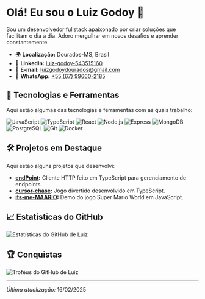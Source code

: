 # Olá! Eu sou o Luiz Godoy 👋

Sou um desenvolvedor fullstack apaixonado por criar soluções que facilitam o dia a dia. Adoro mergulhar em novos desafios e aprender constantemente.

- 🌍 **Localização:** Dourados-MS, Brasil
- 💼 **LinkedIn:** [luiz-godoy-543515160](https://www.linkedin.com/in/luiz-godoy-543515160/)
- 📧 **E-mail:** [luizgodoydourados@gmail.com](mailto:luizgodoydourados@gmail.com)
- 📱 **WhatsApp:** [+55 (67) 99660-2185](https://wa.me/5567996602185)

## 🚀 Tecnologias e Ferramentas

Aqui estão algumas das tecnologias e ferramentas com as quais trabalho:

![JavaScript](https://img.shields.io/badge/-JavaScript-F7DF1E?style=flat-square&logo=javascript&logoColor=black)
![TypeScript](https://img.shields.io/badge/-TypeScript-007ACC?style=flat-square&logo=typescript&logoColor=white)
![React](https://img.shields.io/badge/-React-61DAFB?style=flat-square&logo=react&logoColor=black)
![Node.js](https://img.shields.io/badge/-Node.js-339933?style=flat-square&logo=node.js&logoColor=white)
![Express](https://img.shields.io/badge/-Express-000000?style=flat-square&logo=express&logoColor=white)
![MongoDB](https://img.shields.io/badge/-MongoDB-47A248?style=flat-square&logo=mongodb&logoColor=white)
![PostgreSQL](https://img.shields.io/badge/-PostgreSQL-336791?style=flat-square&logo=postgresql&logoColor=white)
![Git](https://img.shields.io/badge/-Git-F05032?style=flat-square&logo=git&logoColor=white)
![Docker](https://img.shields.io/badge/-Docker-2496ED?style=flat-square&logo=docker&logoColor=white)

## 🛠 Projetos em Destaque

Aqui estão alguns projetos que desenvolvi:

- **[endPoint](https://github.com/LuizHGodoy/endPoint):** Cliente HTTP feito em TypeScript para gerenciamento de endpoints.
- **[cursor-chase](https://github.com/LuizHGodoy/cursor-chase):** Jogo divertido desenvolvido em TypeScript.
- **[its-me-MAARIO](https://github.com/LuizHGodoy/its-me-MAARIO):** Demo do jogo Super Mario World em JavaScript.

## 📈 Estatísticas do GitHub

![Estatísticas do GitHub de Luiz](https://github-readme-stats.vercel.app/api?username=LuizHGodoy&show_icons=true&theme=dracula)

## 🏆 Conquistas

![Troféus do GitHub de Luiz](https://github-profile-trophy.vercel.app/?username=LuizHGodoy&theme=dracula)

---

*Última atualização:* 16/02/2025

